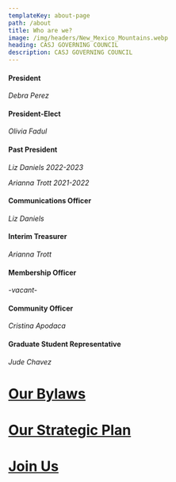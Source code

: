 ```yaml
---
templateKey: about-page
path: /about
title: Who are we?
image: /img/headers/New_Mexico_Mountains.webp
heading: CASJ GOVERNING COUNCIL
description: CASJ GOVERNING COUNCIL
---
```

#### President

*Debra Perez*

#### President-Elect

*Olivia Fadul*

#### Past President

*Liz Daniels 2022-2023*

*Arianna Trott 2021-2022*

#### Communications Officer

*Liz Daniels*

#### **Interim Treasurer**

*Arianna Trott*

#### Membership Officer

*\-v﻿acant-*

#### Community Officer

*Cristina Apodaca*

#### Graduate Student Representative

*Jude Chavez*

# <a target="_blank" href="https://drive.google.com/file/d/1DWpXNYRD-heND5o2RGRt4OWWXYq8p5Fa/view?usp=sharing">Our Bylaws</a>

# <a target="_blank" href="https://drive.google.com/file/d/1OQ1teAnhuU5VSS-uWqO4RKLf0pW7Ngg2/view?usp=sharing">Our Strategic Plan</a>

# [Join Us](/contact)